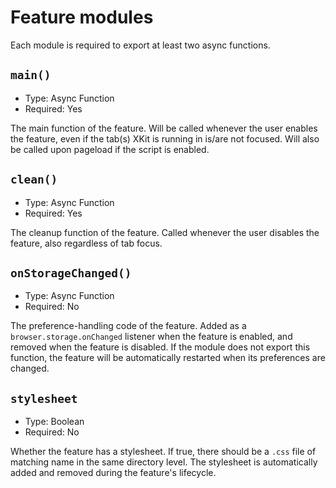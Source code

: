 # Feature modules

Each module is required to export at least two async functions.

## `main()`
- Type: Async Function
- Required: Yes

The main function of the feature. Will be called whenever the user enables the feature, even if the tab(s) XKit is running in is/are not focused. Will also be called upon pageload if the script is enabled.

## `clean()`
- Type: Async Function
- Required: Yes

The cleanup function of the feature. Called whenever the user disables the feature, also regardless of tab focus.

## `onStorageChanged()`
- Type: Async Function
- Required: No

The preference-handling code of the feature. Added as a `browser.storage.onChanged` listener when the feature is enabled, and removed when the feature is disabled. If the module does not export this function, the feature will be automatically restarted when its preferences are changed.

## `stylesheet`
- Type: Boolean
- Required: No

Whether the feature has a stylesheet. If true, there should be a `.css` file of matching name in the same directory level. The stylesheet is automatically added and removed during the feature's lifecycle.
